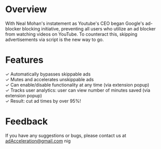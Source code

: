 # Overview
With Neal Mohan's instatement as Youtube's CEO began Google's ad-blocker blocking initiative, preventing all users who utilize an ad blocker from watching videos on YouTube. To counteract this, skipping advertisements via script is the new way to go.  


# Features
✓ Automatically bypasses skippable ads  
✓ Mutes and accelerates unskippable ads  
✓ Can enable/disable functionality at any time (via extension popup)  
✓ Tracks user analytics: user can view number of minutes saved (via extension popup)  
✓ Result: cut ad times by over 95%!

# Feedback

If you have any suggestions or bugs, please contact us at adAcceleration@gmail.com  nig
